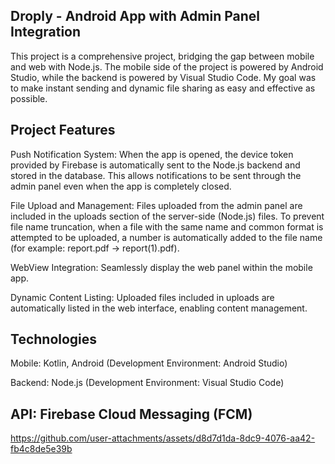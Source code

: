 Droply - Android App with Admin Panel Integration
---------------------------------------------------
This project is a comprehensive project, bridging the gap between mobile and web with Node.js. The mobile side of the project is powered by Android Studio, while the backend is powered by Visual Studio Code. My goal was to make instant sending and dynamic file sharing as easy and effective as possible.

Project Features
---------------------------------------------------
Push Notification System: When the app is opened, the device token provided by Firebase is automatically sent to the Node.js backend and stored in the database. This allows notifications to be sent through the admin panel even when the app is completely closed.

File Upload and Management: Files uploaded from the admin panel are included in the uploads section of the server-side (Node.js) files. To prevent file name truncation, when a file with the same name and common format is attempted to be uploaded, a number is automatically added to the file name (for example: report.pdf -> report(1).pdf).

WebView Integration: Seamlessly display the web panel within the mobile app.

Dynamic Content Listing: Uploaded files included in uploads are automatically listed in the web interface, enabling content management.

Technologies
---------------------------------------------------
Mobile: Kotlin, Android (Development Environment: Android Studio)

Backend: Node.js (Development Environment: Visual Studio Code)

API: Firebase Cloud Messaging (FCM)
--------------------------------------------------
https://github.com/user-attachments/assets/d8d7d1da-8dc9-4076-aa42-fb4c8de5e39b
